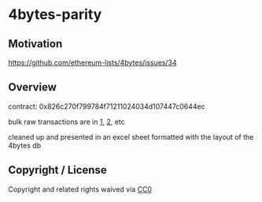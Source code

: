 # 4bytes-parity

## Motivation
https://github.com/ethereum-lists/4bytes/issues/34

## Overview 
contract: 0x826c270f799784f71211024034d107447c0644ec

bulk raw transactions are in [1](1.txt), [2](2.txt), etc

cleaned up and presented in an excel sheet formatted with the layout of the 4bytes db

## Copyright / License 
Copyright and related rights waived via [CC0](https://creativecommons.org/publicdomain/zero/1.0/)
